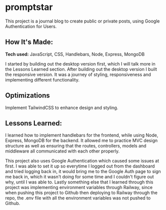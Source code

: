 # promptstar
This project is a journal blog to create public or private posts, using Google Authentication for Users.

## How It's Made:

**Tech used:** JavaScript, CSS, Handlebars, Node, Express, MongoDB

I started by building out the desktop version first, which I will talk more in the Lessons Learned section. After building out the desktop 
version I built the responsive version. It was a journey of styling, responsiveness and implementing different functionality.

## Optimizations

Implement TailwindCSS to enhance design and styling.

## Lessons Learned:

I learned how to implement handlebars for the frontend, while using Node, Express, MongoDB for the backend. It allowed me to practice MVC design structure as
well as ensuring that the routes, controllers, models and middleware all communicated with each other properly.

This project also uses Google Authentication which caused some issues at first. I was able to set it up so everytime I logged out from the dashboard and tried logging back in, it would bring me to the Google Auth page to sign me back in, which it wasn't doing for some time and I couldn't figure out why, until I was able to. Lastly something else that I learned through this project was implementing environment variables through Railway, since when pushing this project to Github then deploying to Railway through the repo, the .env file with all the environment variables was not pushed to Github.
